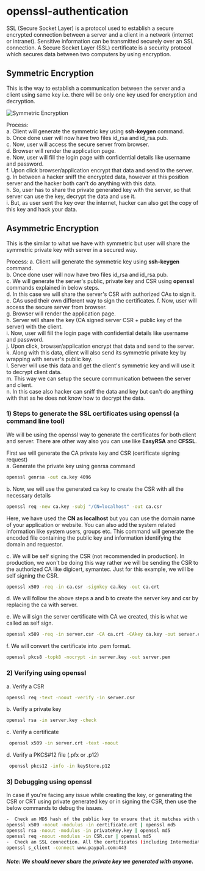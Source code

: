 # openssl-authentication

SSL (Secure Socket Layer) is a protocol used to establish a secure encrypted connection between a server and a client in a network (internet or intranet). Sensitive information can be transmitted securely over an SSL connection. 
A Secure Socket Layer (SSL) certificate is a security protocol which secures data between two computers by using encryption.


## Symmetric Encryption
This is the way to establish a communication between the server and a client using same key i.e. there will be only one key used for encryption and decryption.


![Symmetric Encryption](/Users/RV0718/Study/arch_images/symmetric.jpg "Symmetric Encryption")

Process:   
a. Client will generate the symmetric key using **ssh-keygen** command.   
b. Once done user will now have two files id_rsa and id_rsa.pub.    
c. Now, user will access the secure server from browser.   
d. Browser will render the application page.   
e. Now, user will fill the login page with confidential details like username and password.   
f. Upon click browser/application encrypt that data and send to the server.   
g. In between a hacker sniff the encrypted data, however at this position server and the hacker both can't do anything with this data.   
h. So, user has to share the private generated key with the server, so that server can use the key, decrypt the data and use it.   
i. But, as user sent the key over the internet, hacker can also get the copy of this key and hack your data.   


## Asymmetric Encryption
This is the similar to what we have with symmetric but user will share the symmetric private key with server in a secured way.

Process:
a. Client will generate the symmetric key using **ssh-keygen** command.      
b. Once done user will now have two files id_rsa and id_rsa.pub.   
c. We will generate the server's public, private key and CSR using **openssl** commands explained in below steps.   
d. In this case we will share the server's CSR with authorized CAs to sign it.   
e. CAs used their own different way to sign the certificates.
f. Now, user will access the secure server from browser.   
g. Browser will render the application page.  
h. Server will share the key (CA signed server CSR + public key of the server) with the client.   
i. Now, user will fill the login page with confidential details like username and password.   
j. Upon click, browser/application encrypt that data and send to the server.   
k. Along with this data, client will also send its symmetric private key  by wrapping with server's public key.   
l. Server will use this data and get the client's symmetric key and will use it to decrypt client data.   
m. This way we can setup the secure communication between the server and client.   
n. In this case also hacker can sniff the data and key but can't do anything with that as he does not know how to decrypt the data.   



### 1) Steps to generate the SSL certificates using openssl (a command line tool)

We will be using the openssl way to generate the certificates for both client and server. There are other way also you can use like **EasyRSA** and **CFSSL**.

First we will generate the CA private key and CSR (certificate signing request)  
a. Generate the private key using genrsa command   
  ```sh
  openssl genrsa -out ca.key 4096
  ```
  
b. Now, we will use the generated ca key to create the CSR with all the necessary details   
  ```sh
  openssl req -new ca.key -subj "/CN=localhost" -out ca.csr  
  ```
  
  Here, we have used the **CN as localhost** but you can use the domain name of your application or website. You can also add the system related information like system users, groups etc.
  This command will generate the encoded file containing the public key and information identifying the domain and requestor.
  
c. We will be self signing the CSR (not recommended in production). In production, we won't be doing this way rather we will be sending the CSR to the authorized CA like digicert, symantec. Just for this example, we will be self signing the CSR.   
  ```sh
  openssl x509 -req -in ca.csr -signkey ca.key -out ca.crt
  ```
  
d. We will follow the above steps a and b to create the server key and csr by replacing the ca with server.

e. We will sign the server certificate with CA we created, this is what we called as self sign.    
  ```sh
  openssl x509 -req -in server.csr -CA ca.crt -CAkey ca.key -out server.crt
  ```
  
f. We will convert the certificate into .pem format.
  ```sh
  openssl pkcs8 -topk8 -nocrypt -in server.key -out server.pem
  ```
  

### 2) Verifying using openssl

a. Verify a CSR
  ```sh
  openssl req -text -noout -verify -in server.csr
  ```
  
b. Verify a private key
  ```sh
  openssl rsa -in server.key -check
  ```

c. Verify a certificate
  ```sh
   openssl x509 -in server.crt -text -noout
  ```
  
d. Verify a PKCS#12 file (.pfx or .p12)
  ```sh
   openssl pkcs12 -info -in keyStore.p12
  ```        
  
  
### 3) Debugging using openssl

In case if you're facing any issue while creating the key, or generating the CSR or CRT using private generated key or in signing the CSR, then use the below commands to debug the issues.   
  ```sh
  -  Check an MD5 hash of the public key to ensure that it matches with what is in a CSR or private key
  openssl x509 -noout -modulus -in certificate.crt | openssl md5
  openssl rsa -noout -modulus -in privateKey.key | openssl md5
  openssl req -noout -modulus -in CSR.csr | openssl md5
  -  Check an SSL connection. All the certificates (including Intermediates) should be displayed
  openssl s_client -connect www.paypal.com:443
  ```  
  

##### **Note**: We should never share the private key we generated with anyone.



